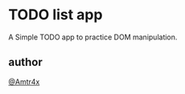 # TODO list app

A Simple TODO app to practice DOM manipulation.

## author

[@Amtr4x](https://github.com/Amtr4x)
